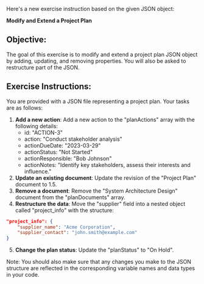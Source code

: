 Here's a new exercise instruction based on the given JSON object:

**Modify and Extend a Project Plan**

## Objective:
The goal of this exercise is to modify and extend a project plan JSON object by adding, updating, and removing properties. You will also be asked to restructure part of the JSON.

## Exercise Instructions:

You are provided with a JSON file representing a project plan.
Your tasks are as follows:

1. **Add a new action**: Add a new action to the "planActions" array with the following details:
    - id: "ACTION-3"
    - action: "Conduct stakeholder analysis"
    - actionDueDate: "2023-03-29"
    - actionStatus: "Not Started"
    - actionResponsible: "Bob Johnson"
    - actionNotes: "Identify key stakeholders, assess their interests and influence."
2. **Update an existing document**: Update the revision of the "Project Plan" document to 1.5.
3. **Remove a document**: Remove the "System Architecture Design" document from the "planDocuments" array.
4. **Restructure the data**: Move the "supplier" field into a nested object called "project_info" with the structure:
```json
"project_info": {
    "supplier_name": "Acme Corporation",
    "supplier_contact": "john.smith@example.com"
}
```
5. **Change the plan status**: Update the "planStatus" to "On Hold".

Note: You should also make sure that any changes you make to the JSON structure are reflected in the corresponding variable names and data types in your code.